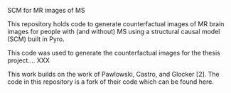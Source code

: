 SCM for MR images of MS

This repository holds code to generate counterfactual images of MR brain images for people with (and without) MS using a structural causal model (SCM) built in Pyro.

This code was used to generate the counterfactual images for the thesis project.... XXX

This work builds on the work of Pawlowski, Castro, and Glocker [2]. The code in this repository is a fork of their code which can be found here.
